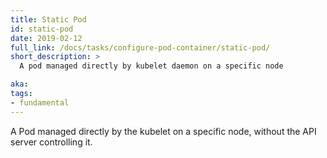 ```yaml
---
title: Static Pod
id: static-pod
date: 2019-02-12
full_link: /docs/tasks/configure-pod-container/static-pod/
short_description: >
  A pod managed directly by kubelet daemon on a specific node

aka: 
tags:
- fundamental
---
```

 A Pod managed directly by the kubelet on a specific node, without the API server controlling it.
